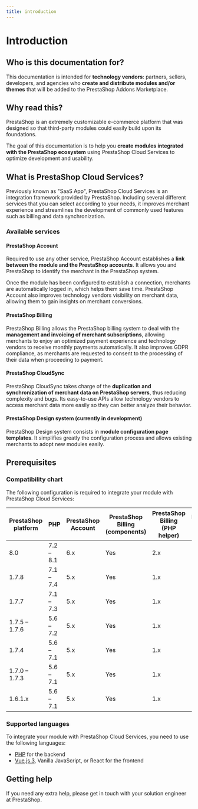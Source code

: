 ```yaml
---
title: introduction
---
```


# Introduction

## Who is this documentation for?

This documentation is intended for **technology vendors**: partners, sellers, developers, and agencies who **create and distribute modules and/or themes** that will be added to the PrestaShop Addons Marketplace.

## Why read this?

PrestaShop is an extremely customizable e-commerce platform that was designed so that third-party modules could easily build upon its foundations.

The goal of this documentation is to help you **create modules integrated with the PrestaShop ecosystem** using PrestaShop Cloud Services to optimize development and usability.

## What is PrestaShop Cloud Services?

Previously known as "SaaS App", PrestaShop Cloud Services is an integration framework provided by PrestaShop. Including several different services that you can select according to your needs, it improves merchant experience and streamlines the development of commonly used features such as billing and data synchronization.

### Available services

#### PrestaShop Account

Required to use any other service, PrestaShop Account establishes a **link between the module and the PrestaShop accounts**. It allows you and PrestaShop to identify the merchant in the PrestaShop system.

Once the module has been configured to establish a connection, merchants are automatically logged in, which helps them save time. PrestaShop Account also improves technology vendors visibility on merchant data, allowing them to gain insights on merchant conversions.

#### PrestaShop Billing

PrestaShop Billing allows the PrestaShop billing system to deal with the **management and invoicing of merchant subscriptions**, allowing merchants to enjoy an optimized payment experience and technology vendors to receive monthly payments automatically. It also improves GDPR compliance, as merchants are requested to consent to the processing of their data when proceeding to payment.

#### PrestaShop CloudSync

PrestaShop CloudSync takes charge of the **duplication and synchronization of merchant data on PrestaShop servers**, thus reducing complexity and bugs. Its easy-to-use APIs allow technology vendors to access merchant data more easily so they can better analyze their behavior.

#### PrestaShop Design system (currently in development)

PrestaShop Design system consists in **module configuration page templates**. It simplifies greatly the configuration process and allows existing merchants to adopt new modules easily.

## Prerequisites

### Compatibility chart

The following configuration is required to integrate your module with PrestaShop Cloud Services:

| PrestaShop platform | PHP          | PrestaShop Account    | PrestaShop Billing (components)    | PrestaShop Billing (PHP helper)    | PrestaShop CloudSync (EventBus)    |
| ------------------- | ------------ | --------------------- | ---------------------------------- | ---------------------------------- | ---------------------------------- |
| 8.0                 | 7.2 – 8.1    | 6.x                   | Yes                                | 2.x                                | 1.8.0                              |
| 1.7.8               | 7.1 – 7.4    | 5.x                   | Yes                                | 1.x                                | 1.6.10 – 1.7.x                     |
| 1.7.7               | 7.1 – 7.3    | 5.x                   | Yes                                | 1.x                                | 1.6.10 – 1.7.x                     |
| 1.7.5 – 1.7.6       | 5.6 – 7.2    | 5.x                   | Yes                                | 1.x                                | 1.6.10 – 1.7.x                     |
| 1.7.4               | 5.6 – 7.1    | 5.x                   | Yes                                | 1.x                                | 1.6.10 – 1.7.x                     |
| 1.7.0 – 1.7.3       | 5.6 – 7.1    | 5.x                   | Yes                                | 1.x                                | 1.6.10 – 1.7.x                     |
| 1.6.1.x             | 5.6 – 7.1    | 5.x                   | Yes                                | 1.x                                | 1.6.4 – 1.6.9                      |

### Supported languages
To integrate your module with PrestaShop Cloud Services, you need to use the following languages:

- [PHP](https://www.php.net/) for the backend
- [Vue.js 3](https://vuejs.org/), Vanilla JavaScript, or React for the frontend

## Getting help

If you need any extra help, please get in touch with your solution engineer at PrestaShop.
